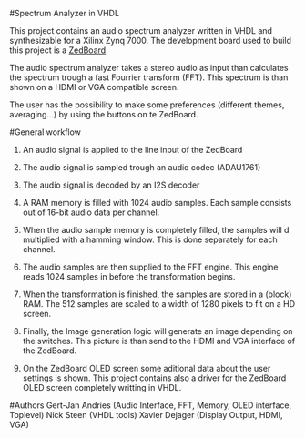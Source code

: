 #Spectrum Analyzer in VHDL

This project contains an audio spectrum analyzer written in VHDL and synthesizable for a Xilinx Zynq 7000. The development board used to build this project is a [ZedBoard](http://zedboard.org/product/zedboard). 

The audio spectrum analyzer takes a stereo audio as input than calculates the spectrum trough a fast Fourrier transform (FFT). This spectrum is than shown on a HDMI or VGA compatible  screen.

The user has the possibility to make some preferences (different themes, averaging...) by using the buttons on te ZedBoard. 

#General workflow

1. An audio signal is applied to the line input of the ZedBoard

2. The audio signal is sampled trough an audio codec (ADAU1761)

3. The audio signal is decoded by an I2S decoder

4. A RAM memory is filled with 1024 audio samples. Each sample consists out of 16-bit audio data per channel.

5. When the audio sample memory is completely filled, the samples will d multiplied with a hamming window. This is done separately for each channel.

6. The audio samples are then supplied to the FFT engine. This engine reads 1024 samples in before the transformation begins.

7. When the transformation is finished, the samples are stored in a (block) RAM. The 512 samples are scaled to a width of 1280 pixels to fit on a HD screen.

8. Finally, the Image generation logic will generate an image depending on the switches. This picture is than send to the HDMI and VGA interface of the ZedBoard.

9. On the ZedBoard OLED screen some aditional data about the user settings is shown. This project contains also a driver for the ZedBoard OLED screen completely writting in VHDL. 

#Authors
Gert-Jan Andries (Audio Interface, FFT, Memory, OLED interface, Toplevel)
Nick Steen (VHDL tools)
Xavier Dejager (Display Output, HDMI, VGA)